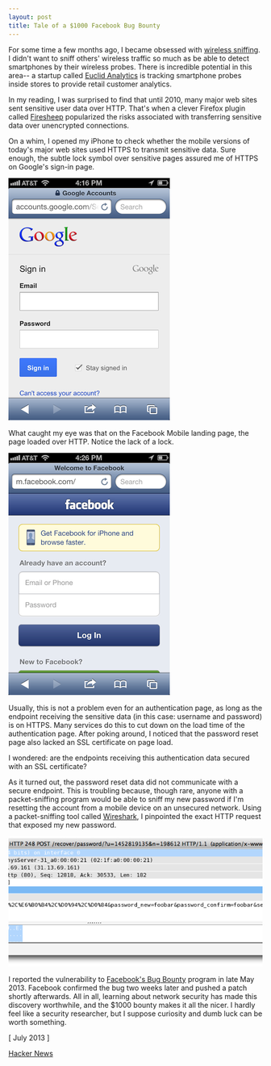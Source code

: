 ```yaml
---
layout: post
title: Tale of a $1000 Facebook Bug Bounty
---
```


For some time a few months ago, I became obsessed with [wireless sniffing](http://en.wikipedia.org/wiki/Packet_analyzer). I didn't want to sniff others' wireless traffic so much as be able to detect smartphones by their wireless probes. There is incredible potential in this area-- a startup called [Euclid Analytics](http://euclidanalytics.com/) is tracking smartphone probes inside stores to provide retail customer analytics.

In my reading, I was surprised to find that until 2010, many major web sites sent sensitive user data over HTTP. That's when a clever Firefox plugin called [Firesheep](http://en.wikipedia.org/wiki/Firesheep) popularized the risks associated with transferring sensitive data over unencrypted connections.

On a whim, I opened my iPhone to check whether the mobile versions of today's major web sites used HTTPS to transmit sensitive data. Sure enough, the subtle lock symbol over sensitive pages assured me of HTTPS on Google's sign-in page.

![Google mobile sign-in page](/static/facebook-bug-bounty/google.png)

What caught my eye was that on the Facebook Mobile landing page, the page loaded over HTTP. Notice the lack of a lock.

![Facebook mobile sign-in page](/static/facebook-bug-bounty/facebook.png)

Usually, this is not a problem even for an authentication page, as long as the endpoint receiving the sensitive data (in this case: username and password) is on HTTPS. Many services do this to cut down on the load time of the authentication page. After poking around, I noticed that the password reset page also lacked an SSL certificate on page load.

I wondered: are the endpoints receiving this authentication data secured with an SSL certificate?

As it turned out, the password reset data did not communicate with a secure endpoint. This is troubling because, though rare, anyone with a packet-sniffing program would be able to sniff my new password if I'm resetting the account from a mobile device on an unsecured network. Using a packet-sniffing tool called [Wireshark](http://www.wireshark.org/), I pinpointed the exact HTTP request that exposed my new password.

![Wireshark displays the password in plaintext](/static/facebook-bug-bounty/wireshark.png)

I reported the vulnerability to [Facebook's Bug Bounty](https://www.facebook.com/whitehat) program in late May 2013. Facebook confirmed the bug two weeks later and pushed a patch shortly afterwards. All in all, learning about network security has made this discovery worthwhile, and the $1000 bounty makes it all the nicer. I hardly feel like a security researcher, but I suppose curiosity and dumb luck can be worth something.

[ July 2013 ]

[Hacker News](https://news.ycombinator.com/item?id=6084312)
